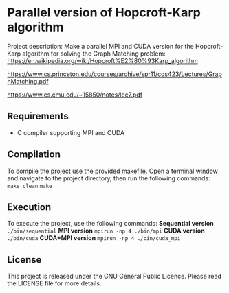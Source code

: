 # Parallel version of Hopcroft-Karp algorithm

Project description: 
Make a parallel MPI and CUDA version for the Hopcroft-Karp algorithm for solving the Graph Matching problem:
https://en.wikipedia.org/wiki/Hopcroft%E2%80%93Karp_algorithm

https://www.cs.princeton.edu/courses/archive/spr11/cos423/Lectures/GraphMatching.pdf

https://www.cs.cmu.edu/~15850/notes/lec7.pdf

## Requirements

+ C compiler supporting MPI and CUDA

## Compilation

To compile the project use the provided makefile. 
Open a terminal window and navigate to the project directory, then run the following commands:
```make clean```
```make```

## Execution

To execute the project, use the following commands:
**Sequential version**
```./bin/sequential```
**MPI version**
```mpirun -np 4 ./bin/mpi```
**CUDA version**
```./bin/cuda```
**CUDA+MPI version**
```mpirun -np 4 ./bin/cuda_mpi```

## License

This project is released under the GNU General Public Licence. Please read the LICENSE file for more details.
